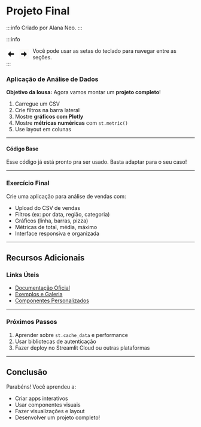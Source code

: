 # Projeto Final

:::info
Criado por Alana Neo.
:::

:::info
<div style="display: flex; gap: 10px; align-items: center;">
  <img src="./fig/esquerda.jpg" style="width:5%" alt="image" />
  <img src="./fig/direita.jpg" style="width:5%" alt="image" />
  Você pode usar as setas do teclado para navegar entre as seções.
</div>
:::

### Aplicação de Análise de Dados

**Objetivo da lousa:**
Agora vamos montar um **projeto completo**!

1. Carregue um CSV
2. Crie filtros na barra lateral
3. Mostre **gráficos com Plotly**
4. Mostre **métricas numéricas** com `st.metric()`
5. Use layout em colunas

---

#### Código Base

Esse código já está pronto pra ser usado. Basta adaptar para o seu caso!

---

### Exercício Final

Crie uma aplicação para análise de vendas com:

* Upload do CSV de vendas
* Filtros (ex: por data, região, categoria)
* Gráficos (linha, barras, pizza)
* Métricas de total, média, máximo
* Interface responsiva e organizada

---

## Recursos Adicionais

### Links Úteis

* [Documentação Oficial](https://docs.streamlit.io)
* [Exemplos e Galeria](https://streamlit.io/gallery)
* [Componentes Personalizados](https://streamlit.io/components)

---

### Próximos Passos

1. Aprender sobre `st.cache_data` e performance
2. Usar bibliotecas de autenticação
3. Fazer deploy no Streamlit Cloud ou outras plataformas

---

## Conclusão

Parabéns! Você aprendeu a:

* Criar apps interativos
* Usar componentes visuais
* Fazer visualizações e layout
* Desenvolver um projeto completo!

